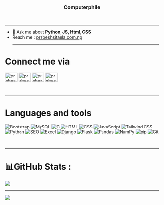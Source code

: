 <h3 align="center">Computerphile</h3><br><hr>

- 💬 Ask me about **Python, JS, Html, CSS**
- Reach me : <a href="https://www.prabeshsitaula.com.np">prabeshsitaula.com.np</a><br><hr>

# Connect me via
<p align="left">
<a href="https://twitter.com/prabesh_sitaula" target="blank"><img align="center" src="https://raw.githubusercontent.com/rahuldkjain/github-profile-readme-generator/master/src/images/icons/Social/twitter.svg" alt="prabesh_sitaula" height="30" width="40" /></a>
<a href="https://www.linkedin.com/in/prabesh-sitaula/" target="blank"><img align="center" src="https://raw.githubusercontent.com/rahuldkjain/github-profile-readme-generator/master/src/images/icons/Social/linked-in-alt.svg" alt="prabesh sitaula" height="30" width="40" /></a>
<a href="https://fb.com/prabesh.ctaula" target="blank"><img align="center" src="https://raw.githubusercontent.com/rahuldkjain/github-profile-readme-generator/master/src/images/icons/Social/facebook.svg" alt="prabesh.ctaula" height="30" width="40" /></a>
<a href="https://instagram.com/prabesh.sitaula07" target="blank"><img align="center" src="https://raw.githubusercontent.com/rahuldkjain/github-profile-readme-generator/master/src/images/icons/Social/instagram.svg" alt="prabesh.sitaula07" height="30" width="40" /></a>
</p><br><hr>

# Languages and tools
![Bootstrap](https://img.shields.io/badge/bootstrap-%23563D7C.svg?style=for-the-badge&logo=bootstrap&logoColor=white)
![MySQL](https://img.shields.io/badge/mysql-%2300f.svg?style=for-the-badge&logo=mysql&logoColor=white)
![C](https://img.shields.io/badge/c-%2300599C.svg?style=for-the-badge&logo=c&logoColor=white)
![HTML](https://img.shields.io/badge/html-%23E34F26.svg?style=for-the-badge&logo=html5&logoColor=white)
![CSS](https://img.shields.io/badge/css-%231572B6.svg?style=for-the-badge&logo=css3&logoColor=white)
![JavaScript](https://img.shields.io/badge/javascript-%23F7DF1E.svg?style=for-the-badge&logo=javascript&logoColor=black)
![Tailwind CSS](https://img.shields.io/badge/tailwindcss-%231a202c.svg?style=for-the-badge&logo=tailwind-css&logoColor=61dafb)
![Python](https://img.shields.io/badge/python-%233776AB.svg?style=for-the-badge&logo=python&logoColor=white)
![SEO](https://img.shields.io/badge/SEO-%2342B983.svg?style=for-the-badge&logo=seo&logoColor=white)
![Excel](https://img.shields.io/badge/Excel-%217346BE.svg?style=for-the-badge&logo=microsoft-excel&logoColor=white)
![Django](https://img.shields.io/badge/django-%23092E20.svg?style=for-the-badge&logo=django&logoColor=white)
![Flask](https://img.shields.io/badge/flask-%23000.svg?style=for-the-badge&logo=flask&logoColor=white)
![Pandas](https://img.shields.io/badge/Pandas-%23150458.svg?style=for-the-badge&logo=pandas&logoColor=white)
![NumPy](https://img.shields.io/badge/NumPy-%23013243.svg?style=for-the-badge&logo=numpy&logoColor=white)
![pip](https://img.shields.io/badge/pip-%2300f.svg?style=for-the-badge&logo=pypi&logoColor=white)
![Git](https://img.shields.io/badge/Git-%23F05032.svg?style=for-the-badge&logo=git&logoColor=white)




<br><hr>

# 📊GitHub Stats :
![](https://github-readme-streak-stats.herokuapp.com/?user=prabeshsitaula07&theme=dark&hide_border=true)<br>
<hr>

[![](https://visitcount.itsvg.in/api?id=prabeshsitaula07&icon=0&color=3)](https://visitcount.itsvg.in)
